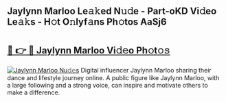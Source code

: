 ## Jaylynn Marloo Le𝚊𝚔ed N𝚞𝚍e - Part-oKD Vi𝚍eo Le𝚊𝚔s - H𝚘t O𝚗lyf𝚊ns Ph𝚘tos AaSj6

# <h2><a href="http://hf6b69.feru.top/?c=Jaylynn+Marloo">🔗 👉 🔴 Jaylynn Marloo Vi𝚍𝚎o Ph𝚘t𝚘𝚜</a></h2>

[![Jaylynn Marloo Nu𝚍𝚎s](https://i.imgur.com/0TWrTi3.gif)](http://hf6b69.feru.top/?c=Jaylynn+Marloo)
Digital influencer Jaylynn Marloo sharing their dance and lifestyle journey online. A public figure like Jaylynn Marloo, with a large following and a strong voice, can inspire and motivate others to make a difference. 
